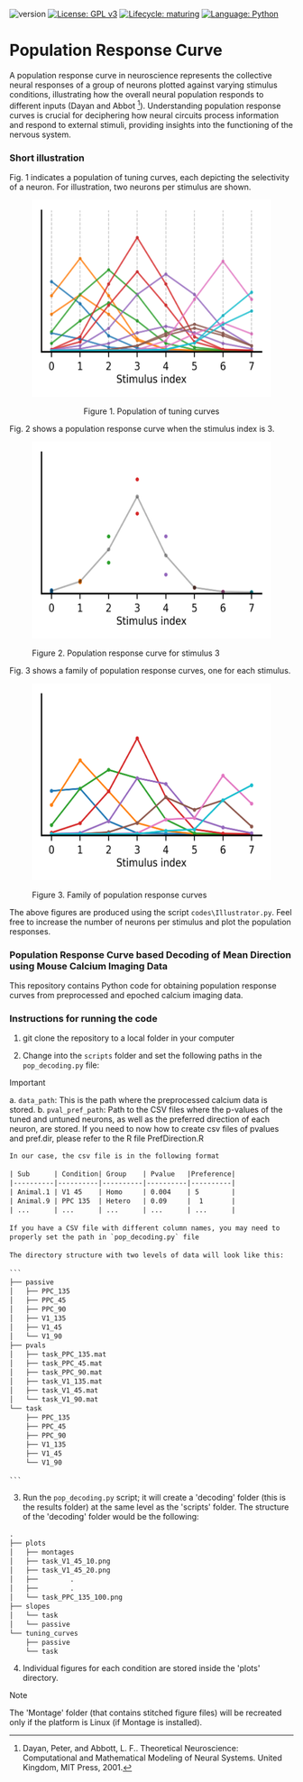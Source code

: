 <!-- badges: start -->  
![version](https://badgen.net/badge/version/1.0/red)
[![License: GPL v3](https://img.shields.io/badge/License-GPLv3-blue.svg)](https://www.gnu.org/licenses/gpl-3.0)
[![Lifecycle: maturing](https://img.shields.io/badge/lifecycle-maturing-blue.svg)](https://www.tidyverse.org/lifecycle/#maturing)
[![Language: Python](https://img.shields.io/badge/Python-3776AB?style=for-the-badge&logo=python&logoColor=white)](https://www.python.org)

<!-- badges: end -->

# Population Response Curve

A population response curve in neuroscience represents the collective neural responses  of a group of neurons plotted against varying stimulus conditions, illustrating how the overall neural population responds to different inputs (Dayan and Abbot [^1]). Understanding population response curves is crucial for deciphering how neural circuits process information and respond to external stimuli, providing insights into the functioning of the nervous system. 

[^1]: Dayan, Peter, and Abbott, L. F.. Theoretical Neuroscience: Computational and Mathematical Modeling of Neural Systems. United Kingdom, MIT Press, 2001.

### Short illustration

Fig. 1 indicates a population of tuning curves, each depicting the selectivity of a neuron. For illustration, two neurons per stimulus are shown. 

<figure style="text-align: center;">
<p align='center'>
<img src="figs/NeuronsTuningCurves.png" width="450" height="350">
</p>
<figcaption> Figure 1. Population of tuning curves </figcaption>
</figure> 

Fig. 2 shows a population response curve when the stimulus index is 3.

<figure>
<p align='center'>
<img src="figs/Stimulus3_PopRespCur.png" width="450" height="350">
</p>
<figcaption> Figure 2. Population response curve for stimulus 3 </figcaption>
</figure>

Fig. 3 shows a family of population response curves, one for each stimulus.

<figure>
<p align='center'>
<img src="figs/All_PopRespCurs.png" width="450" height="350">
</p>
<figcaption> Figure 3. Family of population response curves </figcaption>
</figure>

The above figures are produced using the script `codes\Illustrator.py`. Feel free to increase the number of neurons per stimulus and plot the population responses.


###  Population Response Curve based Decoding of Mean Direction using Mouse Calcium Imaging Data
This repository contains Python code for obtaining population response curves from preprocessed and epoched calcium imaging data.
 

### Instructions for running the code

1. git clone the repository to a local folder in your computer

2. Change into the `scripts` folder and set the following paths in the 	`pop_decoding.py` file:
> [!IMPORTANT] 
> a. `data_path`: This is the path where the preprocessed calcium data is stored. 
> b. `pval_pref_path`: Path to the CSV files where the p-values of the tuned and untuned neurons, as well as the preferred direction of each neuron, are stored. If you need to now how to create csv files of pvalues and pref.dir, please refer to the R file PrefDirection.R

	In our case, the csv file is in the following format
	
	| Sub	   | Condition| Group    | Pvalue	|Preference|
	|----------|----------|----------|----------|----------|
	| Animal.1 | V1 45	  | Homo     | 0.004    | 5        |
	| Animal.9 | PPC 135  | Hetero   | 0.09     |  1       |
	| ...      | ...      | ...      | ...      | ...      |

	If you have a CSV file with different column names, you may need to properly set the path in `pop_decoding.py` file

	The directory structure with two levels of data will look like this:

	```
	├── passive
	│   ├── PPC_135
	│   ├── PPC_45
	│   ├── PPC_90
	│   ├── V1_135
	│   ├── V1_45
	│   └── V1_90
	├── pvals
	│   ├── task_PPC_135.mat
	│   ├── task_PPC_45.mat
	│   ├── task_PPC_90.mat
	│   ├── task_V1_135.mat
	│   ├── task_V1_45.mat
	│   └── task_V1_90.mat
	└── task
	    ├── PPC_135
	    ├── PPC_45
	    ├── PPC_90
	    ├── V1_135
	    ├── V1_45
	    └── V1_90

	```
3. Run the `pop_decoding.py` script; it will create a 'decoding' folder (this is the results folder) at the same level as the 'scripts' folder. The structure of the 'decoding' folder would be the following:

```
.
├── plots
│   ├── montages
│   ├── task_V1_45_10.png
│   ├── task_V1_45_20.png
│   ├──        . 
│   ├──        .  
│   └── task_PPC_135_100.png
├── slopes
│   └── task
│   └── passive
└── tuning_curves
    ├── passive
    └── task
```
4. Individual figures for each condition are stored inside the 'plots' directory.

> [!NOTE] 
> The 'Montage' folder (that contains stitched figure files) will be recreated only if the platform is Linux (if Montage is installed).
